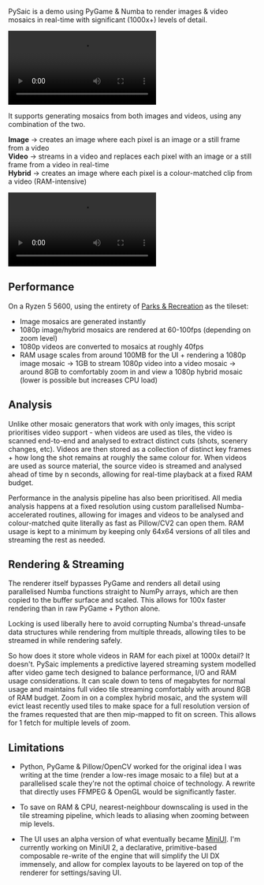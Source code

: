 PySaic is a demo using PyGame & Numba to render images & video mosaics in real-time with significant (1000x+) levels of detail.

![Demo](assets/readme/hybrid.mp4 "Preview")

It supports generating mosaics from both images and videos, using any combination of the two.

**Image** -> creates an image where each pixel is an image or a still frame from a video\
**Video** -> streams in a video and replaces each pixel with an image or a still frame from a video in real-time\
**Hybrid** -> creates an image where each pixel is a colour-matched clip from a video (RAM-intensive)

![Demo](assets/readme/video.mp4 "Preview")

## Performance
On a Ryzen 5 5600, using the entirety of [Parks & Recreation](https://en.wikipedia.org/wiki/Parks_and_Recreation) as the tileset:
- Image mosaics are generated instantly
- 1080p image/hybrid mosaics are rendered at 60-100fps (depending on zoom level) 
- 1080p videos are converted to mosaics at roughly 40fps
- RAM usage scales from around 100MB for the UI + rendering a 1080p image mosaic -> 1GB to stream 1080p video into a video mosaic -> around 8GB to comfortably zoom in and view a 1080p hybrid mosaic (lower is possible but increases CPU load)

## Analysis
Unlike other mosaic generators that work with only images, this script prioritises video support - when videos are used as tiles, the video is scanned end-to-end and analysed to extract distinct cuts (shots, scenery changes, etc). Videos are then stored as a collection of distinct key frames + how long the shot remains at roughly the same colour for. When videos are used as source material, the source video is streamed and analysed ahead of time by n seconds, allowing for real-time playback at a fixed RAM budget.

Performance in the analysis pipeline has also been prioritised. All media analysis happens at a fixed resolution using custom parallelised Numba-accelerated routines, allowing for images and videos to be analysed and colour-matched quite literally as fast as Pillow/CV2 can open them. RAM usage is kept to a minimum by keeping only 64x64 versions of all tiles and streaming the rest as needed.

## Rendering & Streaming
The renderer itself bypasses PyGame and renders all detail using parallelised Numba functions straight to NumPy arrays, which are then copied to the buffer surface and scaled. This allows for 100x faster rendering than in raw PyGame + Python alone.

Locking is used liberally here to avoid corrupting Numba's thread-unsafe data structures while rendering from multiple threads, allowing tiles to be streamed in while rendering safely.

So how does it store whole videos in RAM for each pixel at 1000x detail? It doesn't. PySaic implements a predictive layered streaming system modelled after video game tech designed to balance performance, I/O and RAM usage considerations. It can scale down to tens of megabytes for normal usage and maintains full video tile streaming comfortably with around 8GB of RAM budget. Zoom in on a complex hybrid mosaic, and the system will evict least recently used tiles to make space for a full resolution version of the frames requested that are then mip-mapped to fit on screen. This allows for 1 fetch for multiple levels of zoom.

## Limitations
- Python, PyGame & Pillow/OpenCV worked for the original idea I was writing at the time (render a low-res image mosaic to a file) but at a parallelised scale they're not the optimal choice of technology. A rewrite that directly uses FFMPEG & OpenGL would be significantly faster. 

- To save on RAM & CPU, nearest-neighbour downscaling is used in the tile streaming pipeline, which leads to aliasing when zooming between mip levels.

- The UI uses an alpha version of what eventually became [MiniUI](https://github.com/mohammed5920/miniui_public). I'm currently working on MiniUI 2, a declarative, primitive-based composable re-write of the engine that will simplify the UI DX immensely, and allow for complex layouts to be layered on top of the renderer for settings/saving UI.